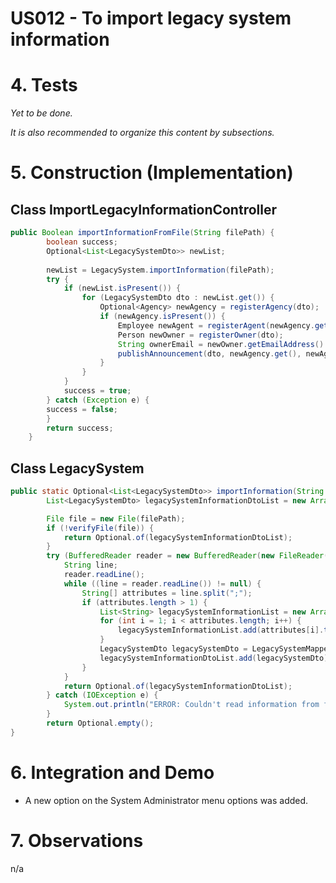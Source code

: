 # US012 - To import legacy system information

# 4. Tests 

*Yet to be done.*

[//]: # ()
[//]: # ()
[//]: # (**Test 1:** Check that it is not possible to create an instance of the Task class with null values. )

[//]: # ()
[//]: # (	@Test&#40;expected = IllegalArgumentException.class&#41;)

[//]: # (		public void ensureNullIsNotAllowed&#40;&#41; {)

[//]: # (		Task instance = new Task&#40;null, null, null, null, null, null, null&#41;;)

[//]: # (	})

[//]: # (	)
[//]: # ()
[//]: # (**Test 2:** Check that it is not possible to create an instance of the Task class with a reference containing less than five chars - AC2. )

[//]: # ()
[//]: # (	@Test&#40;expected = IllegalArgumentException.class&#41;)

[//]: # (		public void ensureReferenceMeetsAC2&#40;&#41; {)

[//]: # (		Category cat = new Category&#40;10, "Category 10"&#41;;)

[//]: # (		)
[//]: # (		Task instance = new Task&#40;"Ab1", "Task Description", "Informal Data", "Technical Data", 3, 3780, cat&#41;;)

[//]: # (	})


*It is also recommended to organize this content by subsections.* 

# 5. Construction (Implementation)


## Class ImportLegacyInformationController 

```java
public Boolean importInformationFromFile(String filePath) {
        boolean success;
        Optional<List<LegacySystemDto>> newList;
    
        newList = LegacySystem.importInformation(filePath);
        try {
            if (newList.isPresent()) {
                for (LegacySystemDto dto : newList.get()) {
                    Optional<Agency> newAgency = registerAgency(dto);
                    if (newAgency.isPresent()) {
                        Employee newAgent = registerAgent(newAgency.get());
                        Person newOwner = registerOwner(dto);
                        String ownerEmail = newOwner.getEmailAddress().getEmail();
                        publishAnnouncement(dto, newAgency.get(), newAgent, ownerEmail);
                    }
                }
            }
            success = true;
        } catch (Exception e) {
        success = false;
        }
        return success;
    }
```


## Class LegacySystem

```java
public static Optional<List<LegacySystemDto>> importInformation(String filePath) {
        List<LegacySystemDto> legacySystemInformationDtoList = new ArrayList<>();

        File file = new File(filePath);
        if (!verifyFile(file)) {
            return Optional.of(legacySystemInformationDtoList);
        }
        try (BufferedReader reader = new BufferedReader(new FileReader(file))) {
            String line;
            reader.readLine();
            while ((line = reader.readLine()) != null) {
                String[] attributes = line.split(";");
                if (attributes.length > 1) {
                    List<String> legacySystemInformationList = new ArrayList<>();
                    for (int i = 1; i < attributes.length; i++) {
                        legacySystemInformationList.add(attributes[i].trim());
                    }
                    LegacySystemDto legacySystemDto = LegacySystemMapper.toDto(legacySystemInformationList);
                    legacySystemInformationDtoList.add(legacySystemDto);
                }
            }
            return Optional.of(legacySystemInformationDtoList);
        } catch (IOException e) {
            System.out.println("ERROR: Couldn't read information from file. ");
        }
        return Optional.empty();
}
```

# 6. Integration and Demo 

* A new option on the System Administrator menu options was added.

# 7. Observations

n/a





